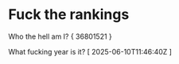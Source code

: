 # Fuck the rankings

Who the hell am I?
{ 36801521 }

What fucking year is it?
[ 2025-06-10T11:46:40Z ]
